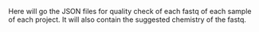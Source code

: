 Here will go the JSON files for quality check of each fastq of each sample of each project. 
It will also contain the suggested chemistry of the fastq.
